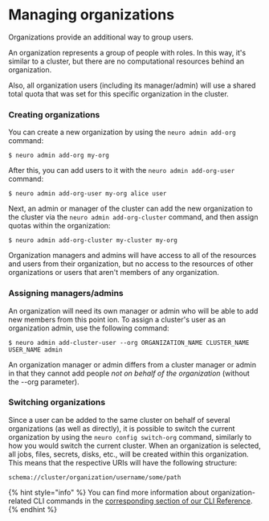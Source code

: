 # Managing organizations

Organizations provide an additional way to group users.&#x20;

An organization represents a group of people with roles. In this way, it's similar to a cluster, but there are no computational resources behind an organization.

Also, all organization users (including its manager/admin) will use a shared total quota that was set for this specific organization in the cluster.&#x20;

### Creating organizations

You can create a new organization by using the `neuro admin add-org` command:

```
$ neuro admin add-org my-org
```

After this, you can add users to it with the `neuro admin add-org-user` command:

```
$ neuro admin add-org-user my-org alice user
```

Next, an admin or manager of the cluster can add the new organization to the cluster via the  `neuro admin add-org-cluster` command, and then assign quotas within the organization:

```
$ neuro admin add-org-cluster my-cluster my-org
```

Organization managers and admins will have access to all of the resources and users from their organization, but no access to the resources of other organizations or users that aren't members of any organization.

### Assigning managers/admins

An organization will need its own manager or admin who will be able to add new members from this point ion. To assign a cluster's user as an organization admin, use the following command:

```
$ neuro admin add-cluster-user --org ORGANIZATION_NAME CLUSTER_NAME USER_NAME admin
```

An organization manager or admin differs from a cluster manager or admin in that they cannot add people _not on behalf of the organization_ (without the --org parameter).

### Switching organizations

Since a user can be added to the same cluster on behalf of several organizations (as well as directly), it is possible to switch the current organization by using the `neuro config switch-org` command, similarly to how you would switch the current cluster. When an organization is selected, all jobs, files, secrets, disks, etc., will be created within this organization. \
This means that the respective URIs will have the following structure:&#x20;

```
schema://cluster/organization/username/some/path
```

{% hint style="info" %}
You can find more information about organization-related CLI commands in the [corresponding section of our CLI Reference](https://neu-ro.gitbook.io/neu-ro-cli-reference/commands/admin#add-org).
{% endhint %}
